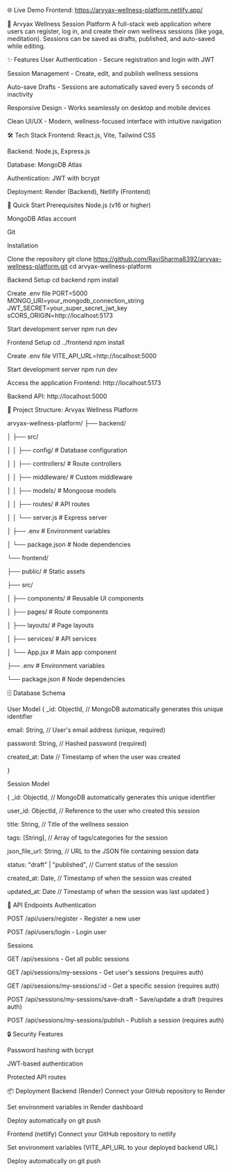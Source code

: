 🌐 Live Demo Frontend: https://arvyax-wellness-platform.netlify.app/

🌿 Arvyax Wellness Session Platform A full-stack web application where users can register, log in, and create their own wellness sessions (like yoga, meditation). Sessions can be saved as drafts, published, and auto-saved while editing.

✨ Features User Authentication - Secure registration and login with JWT

Session Management - Create, edit, and publish wellness sessions

Auto-save Drafts - Sessions are automatically saved every 5 seconds of inactivity

Responsive Design - Works seamlessly on desktop and mobile devices

Clean UI/UX - Modern, wellness-focused interface with intuitive navigation

🛠️ Tech Stack Frontend: React.js, Vite, Tailwind CSS

Backend: Node.js, Express.js

Database: MongoDB Atlas

Authentication: JWT with bcrypt

Deployment: Render (Backend), Netlify (Frontend)

🚀 Quick Start Prerequisites Node.js (v16 or higher)

MongoDB Atlas account

Git

Installation

Clone the repository
git clone https://github.com/RaviSharma8392/arvyax-wellness-platform.git cd arvyax-wellness-platform

Backend Setup
cd backend npm install

Create .env file
PORT=5000 MONGO_URI=your_mongodb_connection_string
JWT_SECRET=your_super_secret_jwt_key
sCORS_ORIGIN=http://localhost:5173

Start development server
npm run dev

Frontend Setup
cd ../frontend npm install

Create .env file
VITE_API_URL=http://localhost:5000

Start development server
npm run dev

Access the application
Frontend: http://localhost:5173

Backend API: http://localhost:5000

📂 Project Structure: Arvyax Wellness Platform

arvyax-wellness-platform/ ├── backend/

│ ├── src/

│ │ ├── config/ # Database configuration

│ │ ├── controllers/ # Route controllers

│ │ ├── middleware/ # Custom middleware

│ │ ├── models/ # Mongoose models

│ │ ├── routes/ # API routes

│ │ └── server.js # Express server

│ ├── .env # Environment variables

│ └── package.json # Node dependencies

└── frontend/

├── public/ # Static assets

├── src/

│ ├── components/ # Reusable UI components

│ ├── pages/ # Route components

│ ├── layouts/ # Page layouts

│ ├── services/ # API services

│ └── App.jsx # Main app component

├── .env # Environment variables

└── package.json # Node dependencies

🗄️ Database Schema

User Model { \_id: ObjectId, // MongoDB automatically generates this unique identifier

email: String, // User's email address (unique, required)

password: String, // Hashed password (required)

created_at: Date // Timestamp of when the user was created

}

Session Model

{ \_id: ObjectId, // MongoDB automatically generates this unique identifier

user_id: ObjectId, // Reference to the user who created this session

title: String, // Title of the wellness session

tags: [String], // Array of tags/categories for the session

json_file_url: String, // URL to the JSON file containing session data

status: "draft" | "published", // Current status of the session

created_at: Date, // Timestamp of when the session was created

updated_at: Date // Timestamp of when the session was last updated }

🔌 API Endpoints Authentication

POST /api/users/register - Register a new user

POST /api/users/login - Login user

Sessions

GET /api/sessions - Get all public sessions

GET /api/sessions/my-sessions - Get user's sessions (requires auth)

GET /api/sessions/my-sessions/:id - Get a specific session (requires auth)

POST /api/sessions/my-sessions/save-draft - Save/update a draft (requires auth)

POST /api/sessions/my-sessions/publish - Publish a session (requires auth)

🔒 Security Features

Password hashing with bcrypt

JWT-based authentication

Protected API routes

📦 Deployment Backend (Render) Connect your GitHub repository to Render

Set environment variables in Render dashboard

Deploy automatically on git push

Frontend (netlify) Connect your GitHub repository to netlify

Set environment variables (VITE_API_URL to your deployed backend URL)

Deploy automatically on git push
